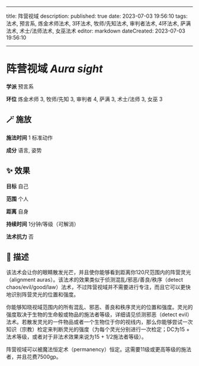 
---
title: 阵营视域
description: 
published: true
date: 2023-07-03 19:56:10
tags: 法术, 预言系, 炼金术师法术, 3环法术, 牧师/先知法术, 审判者法术, 4环法术, 萨满法术, 术士/法师法术, 女巫法术
editor: markdown
dateCreated: 2023-07-03 19:56:10

---

# **阵营视域** *Aura sight*

**学派** 预言系 

**环位** 炼金术师 3, 牧师/先知 3, 审判者 4, 萨满 3, 术士/法师 3, 女巫 3

## 🪄 施放

**施法时间** 1 标准动作

**成分** 语言, 姿势

## ✨ 效果 

**目标** 自己 

**范围** 个人

**距离** 自身  

**持续时间** 1分钟/等级（可解消） 

**法术抗力** 否

## 📖 描述

该法术会让你的眼睛散发光芒，并且使你能够看到距离你120尺范围内的阵营灵光（alignment auras）。该法术的效果类似于侦测混乱/邪恶/善良/秩序（detect chaos/evil/good/law）法术，不过阵营视域并不需要进行专注，而且它可以更快地识别阵营灵光的位置和强度。

你能够知晓视域范围内的所有混乱、邪恶、善良和秩序灵光的位置和强度。灵光的强度取决于生物的生命骰或物品的施法者等级，详细请见侦测邪恶（detect evil）法术。若散发灵光的一件物品或者一个生物位于你的视线内，那么你能够尝试一次知识（宗教）检定来判断灵光的强度（为每个灵光分别进行一次检定；DC为15 + 法术等级，或者对于非法术效果来说为15 + 1/2施法者等级）。

阵营视域可以被魔法恒定术（permanency）恒定。这需要11级或更高等级的施法者，并且花费7500gp。
    